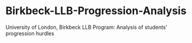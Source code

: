 # Birkbeck-LLB-Progression-Analysis
University of London, Birkbeck LLB Program: Analysis of students' progression hurdles

